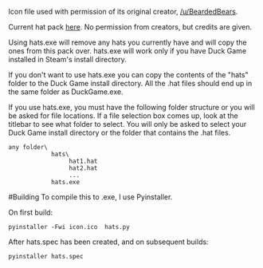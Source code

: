 Icon file used with permission of its original creator, [/u/BeardedBears](https://www.reddit.com/user/BeardedBears).

Current hat pack [here](https://drive.google.com/open?id=0B36t-wx7lxZALUtScDJUOU9sWnM). No permission from creators, but credits are given.

Using hats.exe will remove any hats you currently have and will copy the ones from this pack over.
hats.exe will work only if you have Duck Game installed in Steam's install directory.

If you don't want to use hats.exe you can copy the contents of the "hats" folder to the
Duck Game install directory. All the .hat files should end up in the same folder as DuckGame.exe.

If you use hats.exe, you must have the following folder structure or you will be asked for file locations.
If a file selection box comes up, look at the titlebar to see what folder to select.
You will only be asked to select your Duck Game install directory or the folder that contains the .hat files.

    any folder\
                hats\
                     hat1.hat
                     hat2.hat
                     ...
                hats.exe

#Building
To compile this to .exe, I use Pyinstaller.

On first build:

    pyinstaller -Fwi icon.ico  hats.py

After hats.spec has been created, and on subsequent builds:

    pyinstaller hats.spec
